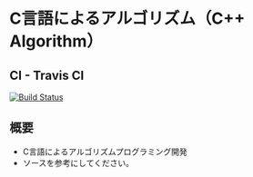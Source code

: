 # C言語によるアルゴリズム（C++ Algorithm）
## CI - Travis CI
[![Build Status](https://travis-ci.org/Win10TEC/C_Algorithm.svg?branch=master)](https://travis-ci.org/Win10TEC/C_Algorithm)

## 概要
* C言語によるアルゴリズムプログラミング開発
* ソースを参考にしてください。
